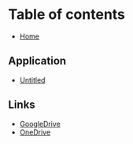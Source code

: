 # Table of contents

* [Home](README.md)

## Application

* [Untitled](application/untitled.md)

## Links

* [GoogleDrive](https://drive.google.com/drive/u/0/folders/1ViIuwd_LihrFY4AT-ACsDhZ5pyXzTgIC)
* [OneDrive](https://hogeschoolutrecht-my.sharepoint.com/:f:/g/personal/maria_dukmak_student_hu_nl/EtpPbPXZ7kVHuYmQMip52psBdKY1QcVkGui-mypLCLYv8w?e=o7pc1a)

